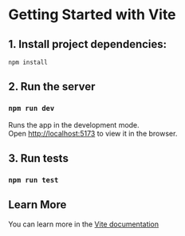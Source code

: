 # Getting Started with Vite

## 1. Install project dependencies:

`npm install`

## 2. Run the server

### `npm run dev`

Runs the app in the development mode.\
Open [http://localhost:5173](http://localhost:5173) to view it in the browser.

## 3. Run tests

### `npm run test`

## Learn More

You can learn more in the [Vite documentation](https://vitejs.dev/guide/)
